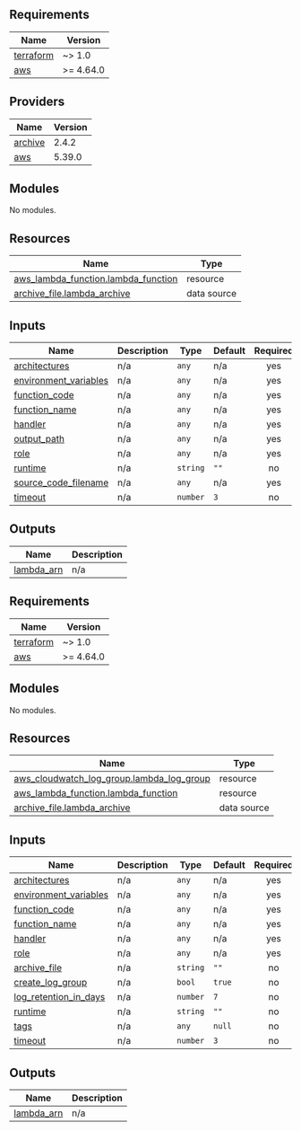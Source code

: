 ## Requirements

| Name | Version |
|------|---------|
| <a name="requirement_terraform"></a> [terraform](#requirement\_terraform) | ~> 1.0 |
| <a name="requirement_aws"></a> [aws](#requirement\_aws) | >= 4.64.0 |

## Providers

| Name | Version |
|------|---------|
| <a name="provider_archive"></a> [archive](#provider\_archive) | 2.4.2 |
| <a name="provider_aws"></a> [aws](#provider\_aws) | 5.39.0 |

## Modules

No modules.

## Resources

| Name | Type |
|------|------|
| [aws_lambda_function.lambda_function](https://registry.terraform.io/providers/hashicorp/aws/latest/docs/resources/lambda_function) | resource |
| [archive_file.lambda_archive](https://registry.terraform.io/providers/hashicorp/archive/latest/docs/data-sources/file) | data source |

## Inputs

| Name | Description | Type | Default | Required |
|------|-------------|------|---------|:--------:|
| <a name="input_architectures"></a> [architectures](#input\_architectures) | n/a | `any` | n/a | yes |
| <a name="input_environment_variables"></a> [environment\_variables](#input\_environment\_variables) | n/a | `any` | n/a | yes |
| <a name="input_function_code"></a> [function\_code](#input\_function\_code) | n/a | `any` | n/a | yes |
| <a name="input_function_name"></a> [function\_name](#input\_function\_name) | n/a | `any` | n/a | yes |
| <a name="input_handler"></a> [handler](#input\_handler) | n/a | `any` | n/a | yes |
| <a name="input_output_path"></a> [output\_path](#input\_output\_path) | n/a | `any` | n/a | yes |
| <a name="input_role"></a> [role](#input\_role) | n/a | `any` | n/a | yes |
| <a name="input_runtime"></a> [runtime](#input\_runtime) | n/a | `string` | `""` | no |
| <a name="input_source_code_filename"></a> [source\_code\_filename](#input\_source\_code\_filename) | n/a | `any` | n/a | yes |
| <a name="input_timeout"></a> [timeout](#input\_timeout) | n/a | `number` | `3` | no |

## Outputs

| Name | Description |
|------|-------------|
| <a name="output_lambda_arn"></a> [lambda\_arn](#output\_lambda\_arn) | n/a |

<!-- BEGIN_TF_DOCS -->
## Requirements

| Name | Version |
|------|---------|
| <a name="requirement_terraform"></a> [terraform](#requirement\_terraform) | ~> 1.0 |
| <a name="requirement_aws"></a> [aws](#requirement\_aws) | >= 4.64.0 |

## Modules

No modules.

## Resources

| Name | Type |
|------|------|
| [aws_cloudwatch_log_group.lambda_log_group](https://registry.terraform.io/providers/hashicorp/aws/latest/docs/resources/cloudwatch_log_group) | resource |
| [aws_lambda_function.lambda_function](https://registry.terraform.io/providers/hashicorp/aws/latest/docs/resources/lambda_function) | resource |
| [archive_file.lambda_archive](https://registry.terraform.io/providers/hashicorp/archive/latest/docs/data-sources/file) | data source |

## Inputs

| Name | Description | Type | Default | Required |
|------|-------------|------|---------|:--------:|
| <a name="input_architectures"></a> [architectures](#input\_architectures) | n/a | `any` | n/a | yes |
| <a name="input_environment_variables"></a> [environment\_variables](#input\_environment\_variables) | n/a | `any` | n/a | yes |
| <a name="input_function_code"></a> [function\_code](#input\_function\_code) | n/a | `any` | n/a | yes |
| <a name="input_function_name"></a> [function\_name](#input\_function\_name) | n/a | `any` | n/a | yes |
| <a name="input_handler"></a> [handler](#input\_handler) | n/a | `any` | n/a | yes |
| <a name="input_role"></a> [role](#input\_role) | n/a | `any` | n/a | yes |
| <a name="input_archive_file"></a> [archive\_file](#input\_archive\_file) | n/a | `string` | `""` | no |
| <a name="input_create_log_group"></a> [create\_log\_group](#input\_create\_log\_group) | n/a | `bool` | `true` | no |
| <a name="input_log_retention_in_days"></a> [log\_retention\_in\_days](#input\_log\_retention\_in\_days) | n/a | `number` | `7` | no |
| <a name="input_runtime"></a> [runtime](#input\_runtime) | n/a | `string` | `""` | no |
| <a name="input_tags"></a> [tags](#input\_tags) | n/a | `any` | `null` | no |
| <a name="input_timeout"></a> [timeout](#input\_timeout) | n/a | `number` | `3` | no |

## Outputs

| Name | Description |
|------|-------------|
| <a name="output_lambda_arn"></a> [lambda\_arn](#output\_lambda\_arn) | n/a |
<!-- END_TF_DOCS -->